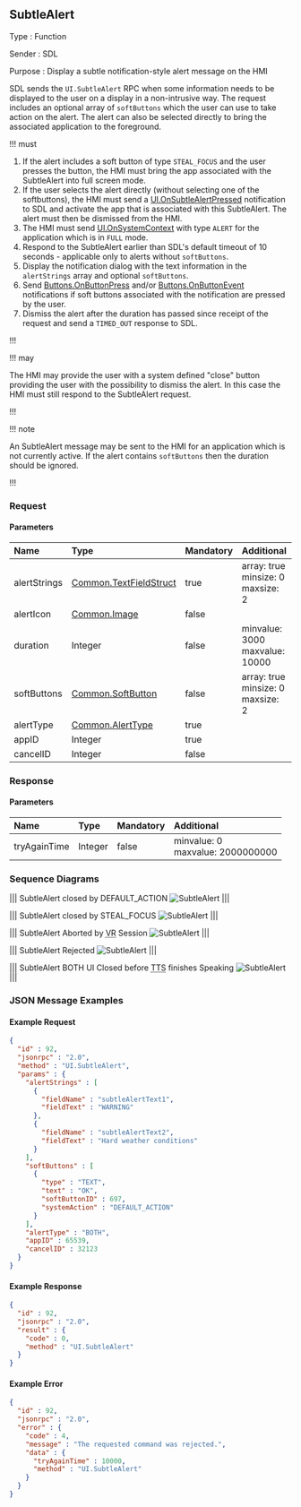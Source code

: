 ## SubtleAlert

Type
: Function

Sender
: SDL

Purpose
: Display a subtle notification-style alert message on the HMI

SDL sends the `UI.SubtleAlert` RPC when some information needs to be displayed to the user on a display in a non-intrusive way. The request includes an optional array of `softButtons` which the user can use to take action on the alert. The alert can also be selected directly to bring the associated application to the foreground.

!!! must

  1. If the alert includes a soft button of type `STEAL_FOCUS` and the user presses the button, the HMI must bring the app associated with the SubtleAlert into full screen mode.
  2. If the user selects the alert directly (without selecting one of the softbuttons), the HMI must send a [UI.OnSubtleAlertPressed](../onsubtlealertpressed) notification to SDL and activate the app that is associated with this SubtleAlert. The alert must then be dismissed from the HMI.
  3. The HMI must send [UI.OnSystemContext](../onsystemcontext) with type `ALERT` for the application which is in `FULL` mode.
  4. Respond to the SubtleAlert earlier than SDL's default timeout of 10 seconds - applicable only to alerts without `softButtons`.
  5. Display the notification dialog with the text information in the `alertStrings` array and optional `softButtons`.
  6. Send [Buttons.OnButtonPress](../../buttons/onbuttonpress) and/or [Buttons.OnButtonEvent](../../buttons/onbuttonevent) notifications if soft buttons associated with the notification are pressed by the user.
  7. Dismiss the alert after the duration has passed since receipt of the request and send a `TIMED_OUT` response to SDL.

!!!

!!! may

The HMI may provide the user with a system defined "close" button providing the user with the possibility to dismiss the alert. In this case the HMI must still respond to the SubtleAlert request.

!!!

!!! note

An SubtleAlert message may be sent to the HMI for an application which is not currently active. If the alert contains `softButtons` then the duration should be ignored.

!!!

### Request

#### Parameters

|Name|Type|Mandatory|Additional|
|:---|:---|:--------|:---------|
|alertStrings|[Common.TextFieldStruct](../../common/structs/#textfieldstruct)|true|array: true<br>minsize: 0<br>maxsize: 2|
|alertIcon|[Common.Image](../../common/structs/#image)|false||
|duration|Integer|false|minvalue: 3000<br>maxvalue: 10000|
|softButtons|[Common.SoftButton](../../common/structs/#softbutton)|false|array: true<br>minsize: 0<br>maxsize: 2|
|alertType|[Common.AlertType](../../common/enums/#alerttype)|true||
|appID|Integer|true||
|cancelID|Integer|false||

### Response

#### Parameters

|Name|Type|Mandatory|Additional|
|:---|:---|:--------|:---------|
|tryAgainTime|Integer|false|minvalue: 0<br>maxvalue: 2000000000|

### Sequence Diagrams

|||
SubtleAlert closed by DEFAULT_ACTION
![SubtleAlert](./assets/SubtleAlertDefaultAction.png)
|||

|||
SubtleAlert closed by STEAL_FOCUS
![SubtleAlert](./assets/SubtleAlertStealFocus.png)
|||

|||
SubtleAlert Aborted by <abbr title="Voice Recognition">VR</abbr> Session
![SubtleAlert](./assets/SubtleAlertAborted.png)
|||

|||
SubtleAlert Rejected
![SubtleAlert](./assets/SubtleAlertRejected.png)
|||

|||
SubtleAlert BOTH UI Closed before <abbr title="Text To Speech">TTS</abbr> finishes Speaking
![SubtleAlert](./assets/SubtleAlertTTSAborted.png)
|||

### JSON Message Examples

#### Example Request

```json
{
  "id" : 92,
  "jsonrpc" : "2.0",
  "method" : "UI.SubtleAlert",
  "params" : {
    "alertStrings" : [
      {
        "fieldName" : "subtleAlertText1",
        "fieldText" : "WARNING"
      },
      {
        "fieldName" : "subtleAlertText2",
        "fieldText" : "Hard weather conditions"
      }
    ],
    "softButtons" : [
      {
        "type" : "TEXT",
        "text" : "OK",
        "softButtonID" : 697,
        "systemAction" : "DEFAULT_ACTION"
      }
    ],
    "alertType" : "BOTH",
    "appID" : 65539,
    "cancelID" : 32123
  }
}
```

#### Example Response

```json
{
  "id" : 92,
  "jsonrpc" : "2.0",
  "result" : {
    "code" : 0,
    "method" : "UI.SubtleAlert"
  }
}
```

#### Example Error

```json
{
  "id" : 92,
  "jsonrpc" : "2.0",
  "error" : {
    "code" : 4,
    "message" : "The requested command was rejected.",
    "data" : {
      "tryAgainTime" : 10000,
      "method" : "UI.SubtleAlert"
    }
  }
}
```

